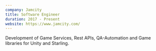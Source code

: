 ```yaml
---
company: Jamcity
title: Software Engineer
duration: 2017 - Present
website: https://www.jamcity.com/
---
```

Development of Game Services, Rest APIs, QA-Automation and Game libraries for Unity and Starling.